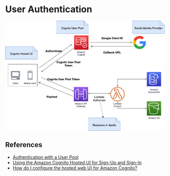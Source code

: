 # User Authentication

![user authentication](../.gitbook/assets/authentication.png)

## References

* [Authentication with a User Pool](https://docs.aws.amazon.com/cognito/latest/developerguide/authentication.html)
* [Using the Amazon Cognito Hosted UI for Sign-Up and Sign-In](https://docs.aws.amazon.com/cognito/latest/developerguide/cognito-user-pools-app-integration.html)
* [How do I configure the hosted web UI for Amazon Cognito?](https://aws.amazon.com/premiumsupport/knowledge-center/cognito-hosted-web-ui/)

